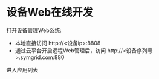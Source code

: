 # 设备Web在线开发

打开设备管理Web系统:

* 本地直接访问 http://&lt;设备ip&gt;:8808
* 通过云平台开启远程Web管理后，访问 http://&lt;设备序列号&gt;.symgrid.com:880

进入应用列表



